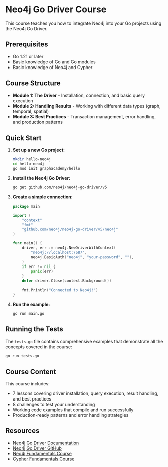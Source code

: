 # Neo4j Go Driver Course

This course teaches you how to integrate Neo4j into your Go projects using the Neo4j Go Driver.

## Prerequisites

- Go 1.21 or later
- Basic knowledge of Go and Go modules
- Basic knowledge of Neo4j and Cypher

## Course Structure

- **Module 1: The Driver** - Installation, connection, and basic query execution
- **Module 2: Handling Results** - Working with different data types (graph, temporal, spatial)
- **Module 3: Best Practices** - Transaction management, error handling, and production patterns

## Quick Start

1. **Set up a new Go project:**
   ```bash
   mkdir hello-neo4j
   cd hello-neo4j
   go mod init graphacademy/hello
   ```

2. **Install the Neo4j Go Driver:**
   ```bash
   go get github.com/neo4j/neo4j-go-driver/v5
   ```

3. **Create a simple connection:**
   ```go
   package main

   import (
       "context"
       "fmt"
       "github.com/neo4j/neo4j-go-driver/v5/neo4j"
   )

   func main() {
       driver, err := neo4j.NewDriverWithContext(
           "neo4j://localhost:7687",
           neo4j.BasicAuth("neo4j", "your-password", ""),
       )
       if err != nil {
           panic(err)
       }
       defer driver.Close(context.Background())
       
       fmt.Println("Connected to Neo4j!")
   }
   ```

4. **Run the example:**
   ```bash
   go run main.go
   ```

## Running the Tests

The `tests.go` file contains comprehensive examples that demonstrate all the concepts covered in the course:

```bash
go run tests.go
```

## Course Content

This course includes:
- 7 lessons covering driver installation, query execution, result handling, and best practices
- 8 challenges to test your understanding
- Working code examples that compile and run successfully
- Production-ready patterns and error handling strategies

## Resources

- [Neo4j Go Driver Documentation](https://neo4j.com/docs/go-manual/current/)
- [Neo4j Go Driver GitHub](https://github.com/neo4j/neo4j-go-driver)
- [Neo4j Fundamentals Course](https://graphacademy.neo4j.com/courses/neo4j-fundamentals/)
- [Cypher Fundamentals Course](https://graphacademy.neo4j.com/courses/cypher-fundamentals/)
